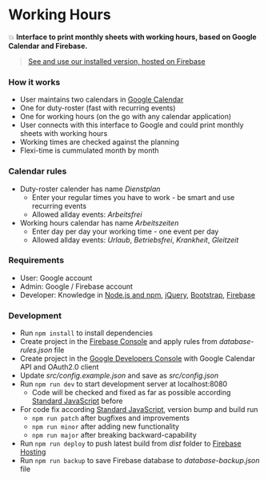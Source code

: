 # Working Hours

:boom: **Interface to print monthly sheets with working hours, based on Google Calendar and Firebase.**

> [See and use our installed version, hosted on Firebase](https://working-hours.scriptpilot.de/)

### How it works

- User maintains two calendars in [Google Calendar](https://calendar.google.com/)
 - One for duty-roster (fast with recurring events)
 - One for working hours (on the go with any calendar application)
- User connects with this interface to Google and could print monthly sheets with working hours
- Working times are checked against the planning
- Flexi-time is cummulated month by month

### Calendar rules

- Duty-roster calender has name *Dienstplan*
  - Enter your regular times you have to work - be smart and use recurring events
  - Allowed allday events: *Arbeitsfrei*
- Working hours calendar has name *Arbeitszeiten*
  - Enter day per day your working time - one event per day
  - Allowed allday events: *Urlaub*, *Betriebsfrei*, *Krankheit*, *Gleitzeit*

### Requirements

- User: Google account
- Admin: Google / Firebase account
- Developer: Knowledge in [Node.js and npm](https://docs.npmjs.com/getting-started/what-is-npm), [jQuery](https://jquery.com/), [Bootstrap](http://getbootstrap.com/), [Firebase](https://firebase.google.com/)

### Development

- Run `npm install` to install dependencies
- Create project in the [Firebase Console](https://console.firebase.google.com/) and apply rules from *database-rules.json* file
- Create project in the [Google Developers Console](https://console.developers.google.com/) with Google Calendar API and OAuth2.0 client
- Update *src/config.example.json* and save as *src/config.json*
- Run `npm run dev` to start development server at localhost:8080
  - Code will be checked and fixed as far as possible according [Standard JavaScript](http://standardjs.com/) before
- For code fix according [Standard JavaScript](http://standardjs.com/), version bump and build run
  - `npm run patch` after bugfixes and improvements
  - `npm run minor` after adding new functionality
  - `npm run major` after breaking backward-capability
- Run `npm run deploy` to push latest build from *dist* folder to [Firebase Hosting](https://firebase.google.com/docs/hosting/)
- Run `npm run backup` to save Firebase database to *database-backup.json* file
